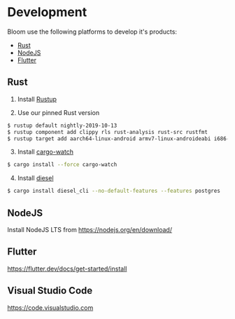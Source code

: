 # Development

Bloom use the following platforms to develop it's products:

* [Rust](#rust)
* [NodeJS](#nodejs)
* [Flutter](#flutter)

## Rust

1. Install [Rustup](https://rustup.rs/)

2. Use our pinned Rust version
```sh
$ rustup default nightly-2019-10-13
$ rustup component add clippy rls rust-analysis rust-src rustfmt
$ rustup target add aarch64-linux-android armv7-linux-androideabi i686-linux-android
```

3. Install [cargo-watch](https://github.com/passcod/cargo-watch)
```sh
$ cargo install --force cargo-watch
```

4. Install [diesel](http://diesel.rs/)
```sh
$ cargo install diesel_cli --no-default-features --features postgres
```

## NodeJS

Install NodeJS LTS from https://nodejs.org/en/download/

<!-- ```sh
$ cd webapp
$ echo 'VUE_APP_API_BASE_URL=http://0.0.0.0:8000/api' > .env.local
$ make install
$ make dev
``` -->

## Flutter

https://flutter.dev/docs/get-started/install


## Visual Studio Code

https://code.visualstudio.com
